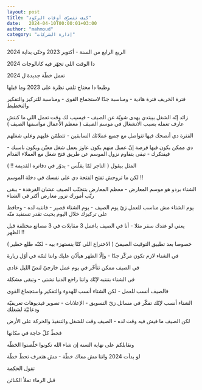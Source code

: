 ```yaml
---
layout: post
title: "كيف تتصرّف أوقات الركود"
date:   2024-04-10T00:00:01+03:00
author: "mahmoud"
category: "إدارة الشركات"
---
```



الربع الرابع من السنة - أكتوبر 2023 وحتّى بداية
2024

دا الوقت اللي تجهّز فيه كاتالوجات 2024

تعمل خطّة جديدة ل 2024

وطبعا دا محتاج تلقي نظرة على 2023 وما قبلها




فترة الخريف فترة هادية - ومناسبة جدّا لاستجماع القوى -
ومناسبة للتركيز والتفكير والتخطيط




زائد إنّه الشغل بيبتدي يهدى شويّة عن الصيف - فيسيب لك وقت
تعمل اللي ما كنتش عارف تعمله بسبب الانشغال في موسم الصيف ( معظم الأعمال
مواسمها الصيف )




الفترة دي أنصحك فيها تتواصل مع جميع عملائك السابقين -
تتطمّن عليهم وعلى شغلهم

دي ممكن يكون فيها فرصة إنّ عميل منهم يكون عاوز يعمل شغل
معيّن ويكون ناسيك - فيفتكرك - تبقى بتقاوم نزول الموسم عن طريق فتح شغل مع
العملاء القدام

المثل بيقول ( التاجر لمّا يفلّس - يدوّر في دفاتره
القديمة !! )




لكن ما تروحش تفتح الفتحة دي على نفسك في دخلة
الموسم !!




الشتاء بردو هو موسم المعارض - معظم المعارض بتتجنّب الصيف
عشان الفرهدة - يبقى رتّب أمورك تزور معارض أكتر في الشتاء




يوم الشتاء مش مناسب للعمل زيّ يوم الصيف - يوم الشتاء
قصير - فانتبه لده - وحافظ على تركيزك خلال اليوم بحيث تقدر تستفيد
منّه

يعني لو عندك سفر مثلا - أنا في الصيف باعمل 3 مقابلات في
3 مصانع مختلفة قبل الظهر !!

خصوصا بعد تطبيق التوقيت الصيفيّ ( الاختراع اللي كنّا
بنستهزء بيه - لكنّه طلع خطير )




في الشتاء لازم تكون مركّز جدّا - وإلّا الظهر هيأذّن عليك
وانتا لسّه في أوّل زيارة




في الصيف ممكن تتأخّر في يوم عمل خارجيّ لنصّ الليل
عادي

في الشتاء بتنتبه لإنّك وانتا راجع الدنيا تشتي - وتبقى
مشكلة

فالصيف أنسب للعمل - لكن الشتاء أنسب للهدوء والتفكير
واستجماع القوى




الشتاء أنسب لإنّك تفكّر في مسائل زيّ التسويق - الإعلانات -
تصوير فيديوهات تعريفيّة ودعائيّة لشغلك

لكن الصيف ما فيش فيه وقت لده - الصيف وقت للشغل والتنفيذ
والحركة على الأرض




فحطّ كلّ حاجة في مكانها

ونقابلكم على نهاية السنة إن شاء الله تكونوا خلّصتوا
الخطّة

لو بدأت 2024 وانتا مش معاك خطّة - مش هتعرف تحطّ خطّة




تقول الحكمة

قبل الرماء تملأ الكنائن
